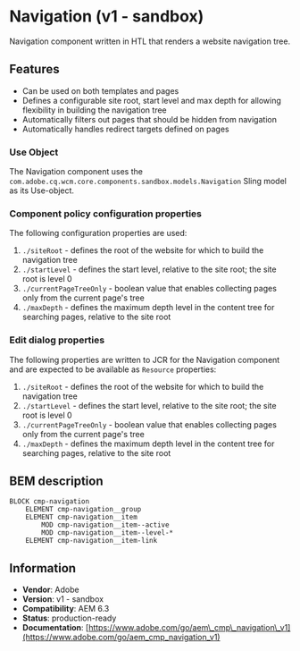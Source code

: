 <!--
Copyright 2017 Adobe Systems Incorporated

Licensed under the Apache License, Version 2.0 (the "License");
you may not use this file except in compliance with the License.
You may obtain a copy of the License at

    http://www.apache.org/licenses/LICENSE-2.0

Unless required by applicable law or agreed to in writing, software
distributed under the License is distributed on an "AS IS" BASIS,
WITHOUT WARRANTIES OR CONDITIONS OF ANY KIND, either express or implied.
See the License for the specific language governing permissions and
limitations under the License.
-->

Navigation (v1 - sandbox)
====
Navigation component written in HTL that renders a website navigation tree.

## Features
* Can be used on both templates and pages
* Defines a configurable site root, start level and max depth for allowing flexibility in building the navigation tree
* Automatically filters out pages that should be hidden from navigation
* Automatically handles redirect targets defined on pages


### Use Object
The Navigation component uses the `com.adobe.cq.wcm.core.components.sandbox.models.Navigation` Sling model as its Use-object.

### Component policy configuration properties
The following configuration properties are used:

1. `./siteRoot` - defines the root of the website for which to build the navigation tree
2. `./startLevel` - defines the start level, relative to the site root; the site root is level 0
3. `./currentPageTreeOnly` - boolean value that enables collecting pages only from the current page's tree
4. `./maxDepth` - defines the maximum depth level in the content tree for searching pages, relative to the site root

### Edit dialog properties
The following properties are written to JCR for the Navigation component and are expected to be available as `Resource` properties:

1. `./siteRoot` - defines the root of the website for which to build the navigation tree
2. `./startLevel` - defines the start level, relative to the site root; the site root is level 0
3. `./currentPageTreeOnly` - boolean value that enables collecting pages only from the current page's tree
4. `./maxDepth` - defines the maximum depth level in the content tree for searching pages, relative to the site root

## BEM description
```
BLOCK cmp-navigation
    ELEMENT cmp-navigation__group
    ELEMENT cmp-navigation__item
        MOD cmp-navigation__item--active
        MOD cmp-navigation__item--level-*
    ELEMENT cmp-navigation__item-link
```

## Information
* **Vendor**: Adobe
* **Version**: v1 - sandbox
* **Compatibility**: AEM 6.3
* **Status**: production-ready
* **Documentation**: [https://www.adobe.com/go/aem\_cmp\_navigation\_v1](https://www.adobe.com/go/aem_cmp_navigation_v1)

